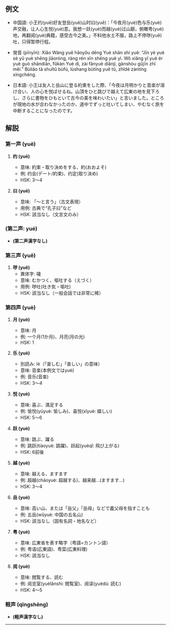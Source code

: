 ## 例文
* 中国語:
  小王约(yuē)好友登岳(yuè)山时曰(yuē)：「今夜月(yuè)色与乐(yuè)声交融，让人心生悦(yuè)意。我想一跃(yuè)而越(yuè)过山巅，俯瞰粤(yuè)地，再翻阅(yuè)典籍，感受古今之美。」不料他水土不服，路上不停哕(yuě)吐，只得暂停行程。

* 発音 (pīnyīn):
  Xiǎo Wáng yuē hǎoyǒu dēng Yuè shān shí yuē:
  “Jīn yè yuè sè yǔ yuè shēng jiāoróng, ràng rén xīn shēng yuè yì.
  Wǒ xiǎng yī yuè ér yuè guò shāndiān, fǔkàn Yuè dì,
  zài fānyuè diǎnjí, gǎnshòu gǔjīn zhī měi.”
  Bùliǎo tā shuǐtǔ bùfú, lùshang bùtíng yuě tǔ,
  zhǐdé zàntíng xíngchéng.

* 日本語:
  小王は友人と岳山に登る約束をした際、「今夜は月明かりと音楽が溶け合い、人の心を悦ばせるね。山頂をひと跳びで越えて広東の地を見下ろし、さらに書物をひもといて古今の美を味わいたい」と言いました。ところが現地の水が合わなかったのか、道中でずっと吐いてしまい、やむなく旅を中断することになったのです。

## 解説

### 第一声 (yuē)
1. **约 (yuē)**
   - 意味: 約束・取り決めをする、約(おおよそ)
   - 例: 约会(デート/約束)、约定(取り決め)
   - HSK: 3〜4

2. **曰 (yuē)**
   - 意味: 「〜と言う」（古文表現）
   - 用例: 古典で“孔子曰”など
   - HSK: 該当なし（文言文のみ）

### (第二声: yué)
- **(第二声漢字なし)**

### 第三声 (yuě)
1. **哕 (yuě)**
   - 異体字: 噦
   - 意味: むかつく、嘔吐する（えづく）
   - 用例: 哕吐(吐き気・嘔吐)
   - HSK: 該当なし（一般会話では非常に稀）

### 第四声 (yuè)
1. **月 (yuè)**
   - 意味: 月
   - 例: 一个月(1か月)、月亮(月の光)
   - HSK: 1

2. **乐 (yuè)**
   - 別読み: lè（「楽しむ」「楽しい」の意味）
   - 意味: 音楽(本例文ではyuè)
   - 例: 音乐(音楽)
   - HSK: 3〜4

3. **悦 (yuè)**
   - 意味: 喜ぶ、満足する
   - 例: 愉悦(yúyuè: 愉しみ)、喜悦(xǐyuè: 嬉しい)
   - HSK: 5〜6

4. **跃 (yuè)**
   - 意味: 跳ぶ、躍る
   - 例: 跳跃(tiàoyuè: 跳躍)、跃起(yuèqǐ: 飛び上がる)
   - HSK: 6前後

5. **越 (yuè)**
   - 意味: 越える、ますます
   - 例: 超越(chāoyuè: 超越する)、越来越…(ますます…)
   - HSK: 3〜4

6. **岳 (yuè)**
   - 意味: 高い山、または「岳父」「岳母」などで義父母を指すことも
   - 例: 五岳(wǔyuè: 中国の五名山)
   - HSK: 該当なし（固有名詞・地名など）

7. **粤 (yuè)**
   - 意味: 広東省を表す略字（粤語=カントン語）
   - 例: 粤语(広東語)、粤菜(広東料理)
   - HSK: 該当なし

8. **阅 (yuè)**
   - 意味: 閲覧する、読む
   - 例: 阅览室(yuèlǎnshì: 閲覧室)、阅读(yuèdú: 読む)
   - HSK: 4〜5

### 軽声 (qīngshēng)
- **(軽声漢字なし)**

---
